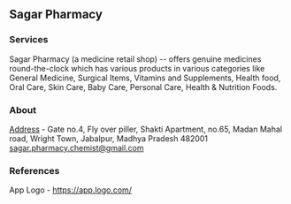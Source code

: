 ## Sagar Pharmacy

### Services
Sagar Pharmacy (a medicine retail shop) -- offers genuine medicines round-the-clock which has various products in various categories like General Medicine, Surgical Items, Vitamins and Supplements, Health food, Oral Care, Skin Care, Baby Care, Personal Care, Health & Nutrition Foods.  

### About
[Address](https://maps.google.com/maps?width=100%25&amp;height=600&amp;hl=en&amp;q=Gate%20no.4,%20Fly%20over%20piller,%20Shakti%20Apartment,%20no.65,%20Madan%20Mahal%20road,%20Wright%20Town,%20Jabalpur,%20Madhya%20Pradesh%20482001+(Sagar%20Pharmacy)&amp;t=&amp;z=14&amp;ie=UTF8&amp;iwloc=B&amp;output=embed) - Gate no.4, Fly over piller, Shakti Apartment, no.65, Madan Mahal road, Wright Town, Jabalpur, Madhya Pradesh 482001\
sagar.pharmacy.chemist@gmail.com

### References
App Logo - https://app.logo.com/